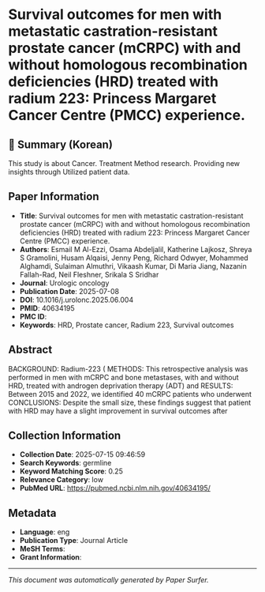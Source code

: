 # Survival outcomes for men with metastatic castration-resistant prostate cancer (mCRPC) with and without homologous recombination deficiencies (HRD) treated with radium 223: Princess Margaret Cancer Centre (PMCC) experience.

## 📝 Summary (Korean)
This study is about Cancer. Treatment Method research. Providing new insights through Utilized patient data.

## Paper Information
- **Title**: Survival outcomes for men with metastatic castration-resistant prostate cancer (mCRPC) with and without homologous recombination deficiencies (HRD) treated with radium 223: Princess Margaret Cancer Centre (PMCC) experience.
- **Authors**: Esmail M Al-Ezzi, Osama Abdeljalil, Katherine Lajkosz, Shreya S Gramolini, Husam Alqaisi, Jenny Peng, Richard Odwyer, Mohammed Alghamdi, Sulaiman Almuthri, Vikaash Kumar, Di Maria Jiang, Nazanin Fallah-Rad, Neil Fleshner, Srikala S Sridhar
- **Journal**: Urologic oncology
- **Publication Date**: 2025-07-08
- **DOI**: 10.1016/j.urolonc.2025.06.004
- **PMID**: 40634195
- **PMC ID**: 
- **Keywords**: HRD, Prostate cancer, Radium 223, Survival outcomes

## Abstract
BACKGROUND: Radium-223 ( METHODS: This retrospective analysis was performed in men with mCRPC and bone metastases, with and without HRD, treated with androgen deprivation therapy (ADT) and RESULTS: Between 2015 and 2022, we identified 40 mCRPC patients who underwent CONCLUSIONS: Despite the small size, these findings suggest that patient with HRD may have a slight improvement in survival outcomes after

## Collection Information
- **Collection Date**: 2025-07-15 09:46:59
- **Search Keywords**: germline
- **Keyword Matching Score**: 0.25
- **Relevance Category**: low
- **PubMed URL**: https://pubmed.ncbi.nlm.nih.gov/40634195/

## Metadata
- **Language**: eng
- **Publication Type**: Journal Article
- **MeSH Terms**: 
- **Grant Information**: 

---
*This document was automatically generated by Paper Surfer.*
